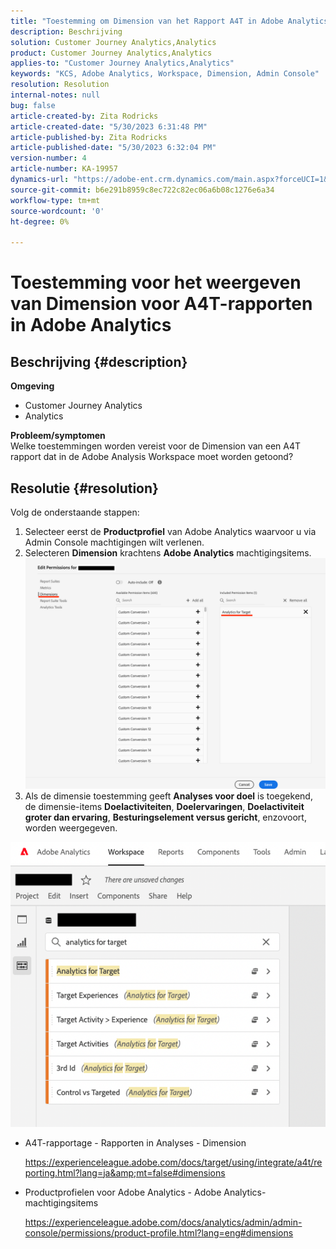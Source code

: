 ```yaml
---
title: "Toestemming om Dimension van het Rapport A4T in Adobe Analytics te tonen"
description: Beschrijving
solution: Customer Journey Analytics,Analytics
product: Customer Journey Analytics,Analytics
applies-to: "Customer Journey Analytics,Analytics"
keywords: "KCS, Adobe Analytics, Workspace, Dimension, Admin Console"
resolution: Resolution
internal-notes: null
bug: false
article-created-by: Zita Rodricks
article-created-date: "5/30/2023 6:31:48 PM"
article-published-by: Zita Rodricks
article-published-date: "5/30/2023 6:32:04 PM"
version-number: 4
article-number: KA-19957
dynamics-url: "https://adobe-ent.crm.dynamics.com/main.aspx?forceUCI=1&pagetype=entityrecord&etn=knowledgearticle&id=fc20e539-18ff-ed11-8f6e-6045bd006b25"
source-git-commit: b6e291b8959c8ec722c82ec06a6b08c1276e6a34
workflow-type: tm+mt
source-wordcount: '0'
ht-degree: 0%

---
```


# Toestemming voor het weergeven van Dimension voor A4T-rapporten in Adobe Analytics

## Beschrijving {#description}

<b>Omgeving</b>
- Customer Journey Analytics
- Analytics

<b>Probleem/symptomen</b><br>Welke toestemmingen worden vereist voor de Dimension van een A4T rapport dat in de Adobe Analysis Workspace moet worden getoond?

## Resolutie {#resolution}

Volg de onderstaande stappen:
1. Selecteer eerst de <b>Productprofiel</b> van Adobe Analytics waarvoor u via Admin Console machtigingen wilt verlenen.
2. Selecteren <b>Dimension</b> krachtens <b>Adobe Analytics</b> machtigingsitems.\
   ![](assets/123b13c2-bb08-ed11-82e4-00224809a4ae.png)
3. Als de dimensie toestemming geeft <b>Analyses voor doel</b> is toegekend, de dimensie-items <b>Doelactiviteiten</b>, <b>Doelervaringen</b>, <b>Doelactiviteit groter dan ervaring</b>, <b>Besturingselement versus gericht</b>, enzovoort, worden weergegeven.


![](assets/8b0bbd95-f4f5-ec11-bb3d-000d3a5b0d3b.png)

- A4T-rapportage - Rapporten in Analyses - Dimension

   https://experienceleague.adobe.com/docs/target/using/integrate/a4t/reporting.html?lang=ja&amp;mt=false#dimensions
- Productprofielen voor Adobe Analytics - Adobe Analytics-machtigingsitems

   https://experienceleague.adobe.com/docs/analytics/admin/admin-console/permissions/product-profile.html?lang=eng#dimensions

